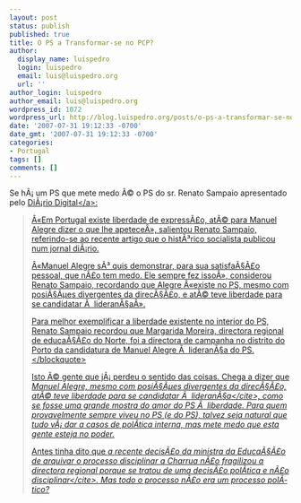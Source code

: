 ```yaml
---
layout: post
status: publish
published: true
title: O PS a Transformar-se no PCP?
author:
  display_name: luispedro
  login: luispedro
  email: luis@luispedro.org
  url: ''
author_login: luispedro
author_email: luis@luispedro.org
wordpress_id: 1072
wordpress_url: http://blog.luispedro.org/posts/o-ps-a-transformar-se-no-pcp
date: '2007-07-31 19:12:33 -0700'
date_gmt: '2007-07-31 19:12:33 -0700'
categories:
- Portugal
tags: []
comments: []
---
```

<p>Se h&Atilde;&iexcl; um PS que mete medo &Atilde;&copy; o PS do sr. Renato Sampaio apresentado pelo <a href="http:&#47;&#47;diariodigital.sapo.pt&#47;news.asp?section_id=61&id_news=288367">Di&Atilde;&iexcl;rio Digital<&#47;a>:<br />
<blockquote>&Acirc;&laquo;Em Portugal existe liberdade de express&Atilde;&pound;o, at&Atilde;&copy; para Manuel Alegre dizer o que lhe apetece&Acirc;&raquo;, salientou Renato Sampaio, referindo-se ao recente artigo que o hist&Atilde;&sup3;rico socialista publicou num jornal di&Atilde;&iexcl;rio.</p>
<p>&Acirc;&laquo;Manuel Alegre s&Atilde;&sup3; quis demonstrar, para sua satisfa&Atilde;&sect;&Atilde;&pound;o pessoal, que n&Atilde;&pound;o tem medo. Ele sempre fez isso&Acirc;&raquo;, considerou Renato Sampaio, recordando que Alegre &Acirc;&laquo;existe no PS, mesmo com posi&Atilde;&sect;&Atilde;&micro;es divergentes da direc&Atilde;&sect;&Atilde;&pound;o, e at&Atilde;&copy; teve liberdade para se candidatar &Atilde;&nbsp; lideran&Atilde;&sect;a&Acirc;&raquo;.</p>
<p>Para melhor exemplificar a liberdade existente no interior do PS, Renato Sampaio recordou que Margarida Moreira, directora regional de educa&Atilde;&sect;&Atilde;&pound;o do Norte, foi a directora de campanha no distrito do Porto da candidatura de Manuel Alegre &Atilde;&nbsp; lideran&Atilde;&sect;a do PS.<&#47;blockquote>
<p>Isto &Atilde;&copy; gente que j&Atilde;&iexcl; perdeu o sentido das coisas. Chega a dizer que <cite>Manuel Alegre, mesmo com posi&Atilde;&sect;&Atilde;&micro;es divergentes da direc&Atilde;&sect;&Atilde;&pound;o, at&Atilde;&copy; teve liberdade para se candidatar &Atilde;&nbsp; lideran&Atilde;&sect;a<&#47;cite>, como se fosse uma grande mostra do amor do PS &Atilde;&nbsp; liberdade. Para quem provavelmente sempre viveu no PS (e do PS), talvez seja natural que tudo v&Atilde;&iexcl; dar a casos de pol&Atilde;&shy;tica interna, mas mete medo que esta gente esteja no poder.
<p>Antes tinha dito que <cite>a recente decis&Atilde;&pound;o da ministra da Educa&Atilde;&sect;&Atilde;&pound;o de arquivar o processo disciplinar a Charrua n&Atilde;&pound;o fragilizou a directora regional porque se tratou de uma decis&Atilde;&pound;o pol&Atilde;&shy;tica e n&Atilde;&pound;o disciplinar<&#47;cite>. Mas todo o processo n&Atilde;&pound;o era um processo pol&Atilde;&shy;tico?</p>
